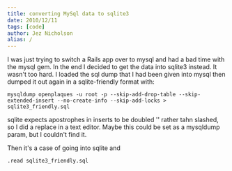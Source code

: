 ```yaml
---
title: converting MySql data to sqlite3
date: 2010/12/11
tags: [code]
author: Jez Nicholson
alias: /
---
```

I was just trying to switch a Rails app over to mysql and had a bad time with the mysql gem. In the end I decided to get the data into sqlite3 instead. It wasn't too hard. I loaded the sql dump that I had been given into mysql then dumped it out again in a sqlite-friendly format with:

    mysqldump openplaques -u root -p --skip-add-drop-table --skip-extended-insert --no-create-info --skip-add-locks > sqlite3_friendly.sql

sqlite expects apostrophes in inserts to be doubled '' rather tahn slashed, so I did a replace in a text editor. Maybe this could be set as a mysqldump param, but I couldn't find it.

Then it's a case of going into sqlite and

    .read sqlite3_friendly.sql